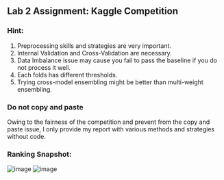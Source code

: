## Lab 2 Assignment: Kaggle Competition


### Hint:
1. Preprocessing skills and strategies are very important.
2. Internal Validation and Cross-Validation are necessary.
3. Data Imbalance issue may cause you fail to pass the baseline if you do not process it well.
4. Each folds has different thresholds.
5. Trying cross-model ensembling might be better than multi-weight ensembling.

### Do not copy and paste
Owing to the fairness of the competition and prevent from the copy and paste issue, I only provide my report with various methods and strategies without code.

### Ranking Snapshot:
![image](https://github.com/user-attachments/assets/ddcd2547-3c1f-490e-bcf1-9e157cf842c1)
![image](https://github.com/user-attachments/assets/f587e5e6-5ab0-4317-b2f6-34d0bfbcbf07)




